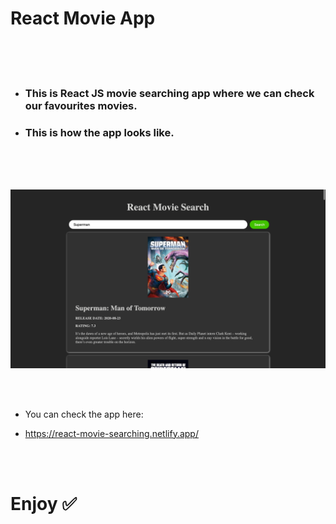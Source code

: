# React Movie App

<br/>
<br/>
<br/>

- ### This is React JS movie searching app where we can check our favourites movies.

- ### This is how the app looks like.

<br/>
<br/>
<br/>

![Image](./public/image/react-movie-search.jpg)

<br/>
<br/>

- You can check the app here:

- https://react-movie-searching.netlify.app/

<br/>
<br/>

# Enjoy ✅
